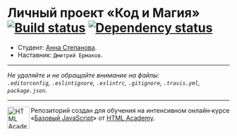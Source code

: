 # Личный проект «Код и Магия» [![Build status][travis-image]][travis-url] [![Dependency status][dependency-image]][dependency-url]

* Студент: [Анна Степанова](https://up.htmlacademy.ru/javascript/4/user/20920).
* Наставник: `Дмитрий Ермаков`.

---

_Не удаляйте и не обращайте внимание на файлы:_<br>
_`.editorconfig`, `.eslintignore`, `.eslintrc`, `.gitignore`, `.travis.yml`, `package.json`._

---

<a href="https://htmlacademy.ru/intensive/javascript"><img align="left" width="50" height="50" title="HTML Academy" src="https://up.htmlacademy.ru/static/img/intensive/javascript/logo-for-github.svg"></a>

Репозиторий создан для обучения на интенсивном онлайн‑курсе «[Базовый JavaScript](https://htmlacademy.ru/intensive/javascript)» от [HTML Academy](https://htmlacademy.ru).

[travis-image]: https://travis-ci.org/htmlacademy-javascript/20920-code-and-magick.svg?branch=master
[travis-url]: https://travis-ci.org/htmlacademy-javascript/20920-code-and-magick
[dependency-image]: https://david-dm.org/htmlacademy-javascript/20920-code-and-magick.svg?style=flat-square
[dependency-url]: https://david-dm.org/htmlacademy-javascript/20920-code-and-magick
